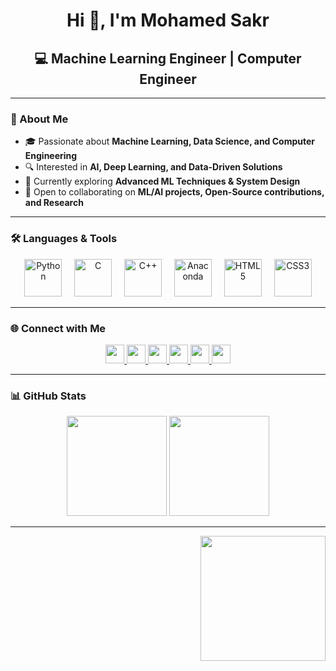 <h1 align="center">Hi 👋, I'm Mohamed Sakr</h1>

<h2 align="center">💻 Machine Learning Engineer | Computer Engineer</h2>

---

### 🚀 About Me
- 🎓 Passionate about **Machine Learning, Data Science, and Computer Engineering**  
- 🔍 Interested in **AI, Deep Learning, and Data-Driven Solutions**  
- 🌱 Currently exploring **Advanced ML Techniques & System Design**  
- 🤝 Open to collaborating on **ML/AI projects, Open-Source contributions, and Research**  

---

### 🛠️ Languages & Tools
<div align="center">
  <img src="https://skillicons.dev/icons?i=py" height="60" alt="Python" />
  <img width="12" />
  <img src="https://cdn.jsdelivr.net/gh/devicons/devicon/icons/c/c-original.svg" height="60" alt="C" />
  <img width="12" />
  <img src="https://cdn.jsdelivr.net/gh/devicons/devicon/icons/cplusplus/cplusplus-original.svg" height="60" alt="C++" />
  <img width="12" />
  <img src="https://cdn.jsdelivr.net/gh/devicons/devicon/icons/anaconda/anaconda-original.svg" height="60" alt="Anaconda" />
  <img width="12" />
  <img src="https://cdn.simpleicons.org/html5/E34F26" height="60" alt="HTML5" />
  <img width="12" />
  <img src="https://cdn.simpleicons.org/css3/1572B6" height="60" alt="CSS3" />
</div>

---

### 🌐 Connect with Me
<div align="center">
  <a href="https://linkedin.com/in/your-linkedin" target="_blank">
    <img src="https://img.shields.io/static/v1?message=LinkedIn&logo=linkedin&label=&color=0077B5&logoColor=white&style=for-the-badge" height="30" />
  </a>
  <a href="https://twitter.com/your-twitter" target="_blank">
    <img src="https://img.shields.io/static/v1?message=Twitter&logo=twitter&label=&color=1DA1F2&logoColor=white&style=for-the-badge" height="30" />
  </a>
  <a href="https://discord.gg/your-discord" target="_blank">
    <img src="https://img.shields.io/static/v1?message=Discord&logo=discord&label=&color=5865F2&logoColor=white&style=for-the-badge" height="30" />
  </a>
  <a href="https://facebook.com/your-facebook" target="_blank">
    <img src="https://img.shields.io/static/v1?message=Facebook&logo=facebook&label=&color=1877F2&logoColor=white&style=for-the-badge" height="30" />
  </a>
  <a href="https://wa.me/your-whatsapp" target="_blank">
    <img src="https://img.shields.io/static/v1?message=Whatsapp&logo=whatsapp&label=&color=25D366&logoColor=white&style=for-the-badge" height="30" />
  </a>
  <a href="https://t.me/your-telegram" target="_blank">
    <img src="https://img.shields.io/static/v1?message=Telegram&logo=telegram&label=&color=2CA5E0&logoColor=white&style=for-the-badge" height="30" />
  </a>
</div>

---

### 📊 GitHub Stats
<div align="center">
  <img src="https://github-readme-stats.vercel.app/api?username=M0hamedSakr&show_icons=true&theme=dracula&count_private=true" height="160" />
  <img src="https://github-readme-stats.vercel.app/api/top-langs?username=M0hamedSakr&layout=compact&theme=dracula" height="160" />
</div>

---

<img align="right" height="200" src="https://media0.giphy.com/media/d2hEYuYjsCjHq/giphy.gif"  />

